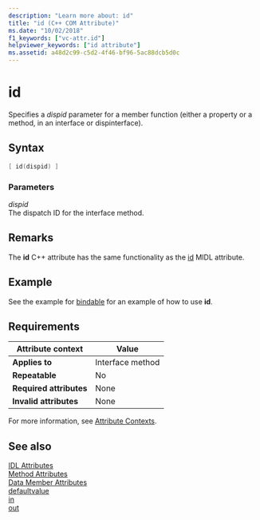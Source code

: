 ```yaml
---
description: "Learn more about: id"
title: "id (C++ COM Attribute)"
ms.date: "10/02/2018"
f1_keywords: ["vc-attr.id"]
helpviewer_keywords: ["id attribute"]
ms.assetid: a48d2c99-c5d2-4f46-bf96-5ac88dcb5d0c
---
```

# id

Specifies a *dispid* parameter for a member function (either a property or a method, in an interface or dispinterface).

## Syntax

```cpp
[ id(dispid) ]
```

### Parameters

*dispid*<br/>
The dispatch ID for the interface method.

## Remarks

The **id** C++ attribute has the same functionality as the [id](/windows/win32/Midl/id) MIDL attribute.

## Example

See the example for [bindable](bindable.md) for an example of how to use **id**.

## Requirements

| Attribute context | Value |
|-|-|
|**Applies to**|Interface method|
|**Repeatable**|No|
|**Required attributes**|None|
|**Invalid attributes**|None|

For more information, see [Attribute Contexts](cpp-attributes-com-net.md#contexts).

## See also

[IDL Attributes](idl-attributes.md)<br/>
[Method Attributes](method-attributes.md)<br/>
[Data Member Attributes](data-member-attributes.md)<br/>
[defaultvalue](defaultvalue.md)<br/>
[in](in-cpp.md)<br/>
[out](out-cpp.md)
